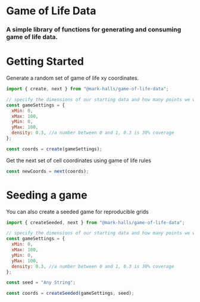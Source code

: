 # Game of Life Data

### A simple library of functions for generating and consuming game of life data.

# Getting Started

Generate a random set of game of life xy coordinates.

```js
import { create, next } from "@mark-halls/game-of-life-data";

// specify the dimensions of our starting data and how many points we want
const gameSettings = {
  xMin: 0,
  xMax: 100,
  yMin: 0,
  yMax: 100,
  density: 0.3, //a number between 0 and 1, 0.3 is 30% coverage
};

const coords = create(gameSettings);
```

Get the next set of cell coordinates using game of life rules

```js
const newCoords = next(coords);
```

# Seeding a game

You can also create a seeded game for reproducible grids

```js
import { createSeeded, next } from "@mark-halls/game-of-life-data";

// specify the dimensions of our starting data and how many points we want
const gameSettings = {
  xMin: 0,
  xMax: 100,
  yMin: 0,
  yMax: 100,
  density: 0.3, //a number between 0 and 1, 0.3 is 30% coverage
};

const seed = "Any String";

const coords = createSeeded(gameSettings, seed);
```
